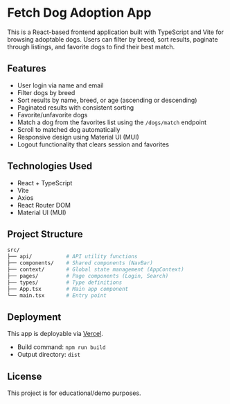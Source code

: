 # Fetch Dog Adoption App

This is a React-based frontend application built with TypeScript and Vite for browsing adoptable dogs. Users can filter by breed, sort results, paginate through listings, and favorite dogs to find their best match.

## Features

- User login via name and email
- Filter dogs by breed
- Sort results by name, breed, or age (ascending or descending)
- Paginated results with consistent sorting
- Favorite/unfavorite dogs
- Match a dog from the favorites list using the `/dogs/match` endpoint
- Scroll to matched dog automatically
- Responsive design using Material UI (MUI)
- Logout functionality that clears session and favorites

## Technologies Used

- React + TypeScript
- Vite
- Axios
- React Router DOM
- Material UI (MUI)

## Project Structure

```bash
src/
├── api/           # API utility functions
├── components/    # Shared components (NavBar)
├── context/       # Global state management (AppContext)
├── pages/         # Page components (Login, Search)
├── types/         # Type definitions
├── App.tsx        # Main app component
└── main.tsx       # Entry point
```

## Deployment

This app is deployable via [Vercel](https://vercel.com/).

- Build command: `npm run build`
- Output directory: `dist`

## License

This project is for educational/demo purposes.